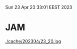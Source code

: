 Sun 23 Apr 20:33:01 EEST 2023
# JAM
<a href='./cache/202304/23_20.log'>./cache/202304/23_20.log</a>
